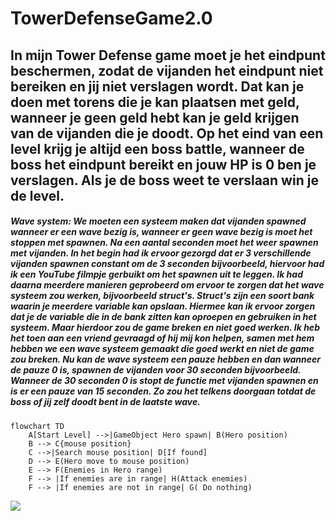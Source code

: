 # TowerDefenseGame2.0
## In mijn Tower Defense game moet je het eindpunt beschermen, zodat de vijanden het eindpunt niet bereiken en jij niet verslagen wordt. Dat kan je doen met torens die je kan plaatsen met geld, wanneer je geen geld hebt kan je geld krijgen van de vijanden die je doodt. Op het eind van een level krijg je altijd een boss battle, wanneer de boss het eindpunt bereikt en jouw HP is 0 ben je verslagen. Als je de boss weet te verslaan win je de level.
##### Wave system: We moeten een systeem maken dat vijanden spawned wanneer er een wave bezig is, wanneer er geen wave bezig is moet het stoppen met spawnen. Na een aantal seconden moet het weer spawnen met vijanden. In het begin had ik ervoor gezorgd dat er 3 verschillende vijanden spawnen constant om de 3 seconden bijvoorbeeld, hiervoor had ik een YouTube filmpje gerbuikt om het spawnen uit te leggen. Ik had daarna meerdere manieren geprobeerd om ervoor te zorgen dat het wave systeem zou werken, bijvoorbeeld struct's. Struct's zijn een soort bank waarin je meerdere variable kan opslaan. Hiermee kan ik ervoor zorgen dat je de variable die in de bank zitten kan oproepen en gebruiken in het systeem. Maar hierdoor zou de game breken en niet goed werken. Ik heb het toen aan een vriend gevraagd of hij mij kon helpen, samen met hem hebben we een wave systeem gemaakt die goed werkt en niet de game zou breken. Nu kan de wave systeem een pauze hebben en dan wanneer de pauze 0 is, spawnen de vijanden voor 30 seconden bijvoorbeeld. Wanneer de 30 seconden 0 is stopt de functie met vijanden spawnen en is er een pauze van 15 seconden. Zo zou het telkens doorgaan totdat de boss of jij zelf doodt bent in de laatste wave.
```mermaid
flowchart TD
    A[Start Level] -->|GameObject Hero spawn| B(Hero position)
    B --> C{mouse position}
    C -->|Search mouse position| D[If found]
    D --> E(Hero move to mouse position)
    E --> F(Enemies in Hero range)
    F --> |If enemies are in range| H(Attack enemies)
    F --> |If enemies are not in range| G( Do nothing)
```

![](https://hatrabbits.com/wp-content/uploads/2017/01/random.jpg)
